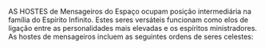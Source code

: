 ﻿AS HOSTES de Mensageiros do Espaço ocupam posição intermediária na família do Espírito Infinito. Estes seres versáteis funcionam como elos de ligação entre as personalidades mais elevadas e os espíritos ministradores. As hostes de mensageiros incluem as seguintes ordens de seres celestes: